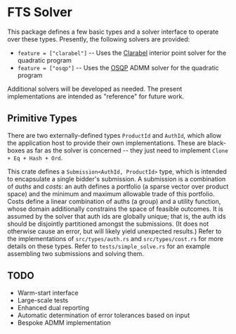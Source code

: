 # FTS Solver

This package defines a few basic types and a solver interface to operate over these types. Presently, the following solvers are provided:
* `feature = ["clarabel"]` -- Uses the [Clarabel](https://clarabel.org/) interior point solver for the quadratic program
* `feature = ["osqp"]` -- Uses the [OSQP](https://osqp.org/) ADMM solver for the quadratic program

Additional solvers will be developed as needed. The present implementations are intended as "reference" for future work.

## Primitive Types

There are two externally-defined types `ProductId` and `AuthId`, which allow the application host to provide their own implementations. These are black-boxes as far as the solver is concerned -- they just need to implement `Clone + Eq + Hash + Ord`.

This crate defines a `Submission<AuthId, ProductId>` type, which is intended to encapsulate a single bidder's submission. A submission is a combination of *auths* and *costs*: an auth defines a portfolio (a sparse vector over product space) and the minimum and maximum allowable trade of this portfolio. Costs define a linear combination of auths (a group) and a utility function, whose domain additionally constrains the space of feasible outcomes. It is assumed by the solver that auth ids are globally unique; that is, the auth ids should be disjointly partitioned amongst the submissions. (It does not otherwise cause an error, but will likely yield unexpected results.) Refer to the implementations of `src/types/auth.rs` and `src/types/cost.rs` for more details on these types. Refer to `tests/simple_solve.rs` for an example assembling two submissions and solving them.


## TODO

* Warm-start interface
* Large-scale tests
* Enhanced dual reporting
* Automatic determination of error tolerances based on input
* Bespoke ADMM implementation
